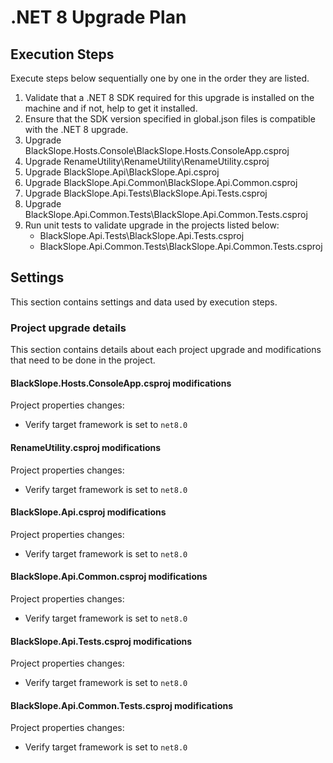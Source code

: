 # .NET 8 Upgrade Plan

## Execution Steps

Execute steps below sequentially one by one in the order they are listed.

1. Validate that a .NET 8 SDK required for this upgrade is installed on the machine and if not, help to get it installed.
2. Ensure that the SDK version specified in global.json files is compatible with the .NET 8 upgrade.
3. Upgrade BlackSlope.Hosts.Console\BlackSlope.Hosts.ConsoleApp.csproj
4. Upgrade RenameUtility\RenameUtility\RenameUtility.csproj  
5. Upgrade BlackSlope.Api\BlackSlope.Api.csproj
6. Upgrade BlackSlope.Api.Common\BlackSlope.Api.Common.csproj
7. Upgrade BlackSlope.Api.Tests\BlackSlope.Api.Tests.csproj
8. Upgrade BlackSlope.Api.Common.Tests\BlackSlope.Api.Common.Tests.csproj
9. Run unit tests to validate upgrade in the projects listed below:
   - BlackSlope.Api.Tests\BlackSlope.Api.Tests.csproj
   - BlackSlope.Api.Common.Tests\BlackSlope.Api.Common.Tests.csproj

## Settings

This section contains settings and data used by execution steps.

### Project upgrade details

This section contains details about each project upgrade and modifications that need to be done in the project.

#### BlackSlope.Hosts.ConsoleApp.csproj modifications

Project properties changes:
- Verify target framework is set to `net8.0`

#### RenameUtility.csproj modifications  

Project properties changes:
- Verify target framework is set to `net8.0`

#### BlackSlope.Api.csproj modifications

Project properties changes:
- Verify target framework is set to `net8.0`

#### BlackSlope.Api.Common.csproj modifications

Project properties changes:  
- Verify target framework is set to `net8.0`

#### BlackSlope.Api.Tests.csproj modifications

Project properties changes:
- Verify target framework is set to `net8.0`

#### BlackSlope.Api.Common.Tests.csproj modifications

Project properties changes:
- Verify target framework is set to `net8.0`